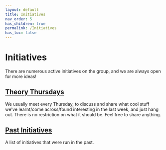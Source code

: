 ```yaml
---
layout: default
title: Initiatives
nav_order: 5
has_children: true
permalink: /Initiatives
has_toc: false
---
```


Initiatives
===========
There are numerous active initiatives on the group, and we are always open for more ideas!

[Theory Thursdays](/Initiatives/TheoryThursdays)
----------------
We usually meet every Thursday, to discuss and share what cool stuff we've learnt/come across/found interesting in the last week, and just hang out. There is no restriction on what it should be. Feel free to share anything.

[Past Initiatives](/Initiatives/Past)
------------------------
A list of initiatives that were run in the past.
